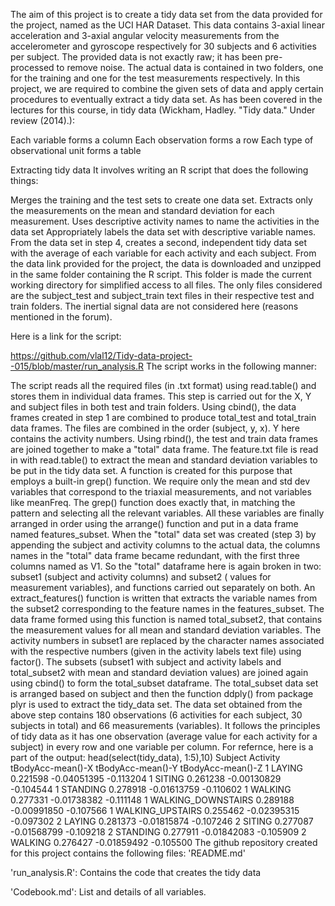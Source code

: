 The aim of this project is to create a tidy data set from the data provided for the project, named as the UCI HAR Dataset. This data contains 3-axial linear acceleration and 3-axial angular velocity measurements from the accelerometer and gyroscope respectively for 30 subjects and 6 activities per subject. The provided data is not exactly raw; it has been pre-processed to remove noise. The actual data is contained in two folders, one for the training and one for the test measurements respectively. In this project, we are required to combine the given sets of data and apply certain procedures to eventually extract a tidy data set. As has been covered in the lectures for this course, in tidy data (Wickham, Hadley. "Tidy data." Under review (2014).):

Each variable forms a column
Each observation forms a row
Each type of observational unit forms a table

Extracting tidy data
It involves writing an R script that does the following things:

Merges the training and the test sets to create one data set.
Extracts only the measurements on the mean and standard deviation for each measurement.
Uses descriptive activity names to name the activities in the data set
Appropriately labels the data set with descriptive variable names.
From the data set in step 4, creates a second, independent tidy data set with the average of each variable for each activity and each subject.
From the data link provided for the project, the data is downloaded and unzipped in the same folder containing the R script. This folder is made the current working directory for simplified access to all files. The only files considered are the subject_test and subject_train text files in their respective test and train folders. The inertial signal data are not considered here (reasons mentioned in the forum).

Here is a link for the script:

https://github.com/vlal12/Tidy-data-project--015/blob/master/run_analysis.R
The script works in the following manner:

The script reads all the required files (in .txt format) using read.table() and stores them in individual data frames. This step is carried out for the X, Y and subject files in both test and train folders.
Using cbind(), the data frames created in step 1 are combined to produce total_test and total_train data frames. The files are combined in the order (subject, y, x). Y here contains the activity numbers.
Using rbind(), the test and train data frames are joined together to make a "total" data frame.
The feature.txt file is read in with read.table() to extract the mean and standard deviation variables to be put in the tidy data set. A function is created for this purpose that employs a built-in grep() function. We require only the mean and std dev variables that correspond to the triaxial measurements, and not variables like meanFreq. The grep() function does exactly that, in matching the pattern and selecting all the relevant variables. All these variables are finally arranged in order using the arrange() function and put in a data frame named features_subset.
When the "total" data set was created (step 3) by appending the subject and activity columns to the actual data, the columns names in the "total" data frame became redundant, with the first three columns named as V1. So the "total" dataframe here is again broken in two: subset1 (subject and activity columns) and subset2 ( values for measurement variables), and functions carried out separately on both.
An extract_features() function is written that extracts the variable names from the subset2 corresponding to the feature names in the features_subset. The data frame formed using this function is named total_subset2, that contains the measurement values for all mean and standard deviation variables.
The activity numbers in subset1 are replaced by the character names associated with the respective numbers (given in the activity labels text file) using factor().
The subsets (subset1 with subject and activity labels and total_subset2 with mean and standard deviation values) are joined again using cbind() to form the total_subset dataframe.
The total_subset data set is arranged based on subject and then the function ddply() from package plyr is used to extract the tidy_data set.
The data set obtained from the above step contains 180 observations (6 activities for each subject, 30 subjects in total) and 66 measurements (variables). It follows the principles of tidy data as it has one observation (average value for each activity for a subject) in every row and one variable per column. For refernce, here is a part of the output: head(select(tidy_data), 1:5),10) 
Subject Activity tBodyAcc-mean()-X tBodyAcc-mean()-Y tBodyAcc-mean()-Z
1             LAYING          0.221598       -0.04051395         -0.113204
1             SITING          0.261238       -0.00130829         -0.104544
1           STANDING          0.278918       -0.01613759         -0.110602
1            WALKING          0.277331       -0.01738382         -0.111148
1 WALKING_DOWNSTAIRS          0.289188       -0.00991850         -0.107566
1   WALKING_UPSTAIRS          0.255462       -0.02395315         -0.097302
2             LAYING          0.281373       -0.01815874         -0.107246
2             SITING          0.277087       -0.01568799         -0.109218
2           STANDING          0.277911       -0.01842083         -0.105909
2            WALKING          0.276427       -0.01859492         -0.105500
The github repository created for this project contains the following files:
'README.md'

'run_analysis.R': Contains the code that creates the tidy data

'Codebook.md': List and details of all variables.
